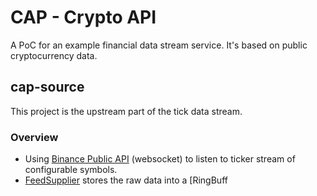 # CAP - Crypto API
A PoC for an example financial data stream service. It's based on public cryptocurrency data.  

## cap-source
This project is the upstream part of the tick data stream.

### Overview
* Using [Binance Public API](https://binance-docs.github.io/apidocs) (websocket) to listen to ticker stream of configurable symbols.
* [FeedSupplier](https://github.com/yavuztas/cap-source/blob/master/src/main/kotlin/dev/yavuztas/cap/capsource/feed/FeedSupplier.kt) stores the raw data into a [RingBuff